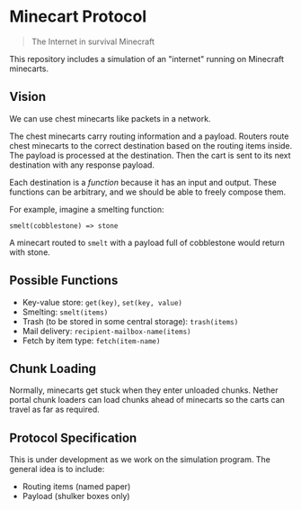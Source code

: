 # Minecart Protocol

> The Internet in survival Minecraft

This repository includes a simulation of an "internet" running on Minecraft minecarts.

## Vision

We can use chest minecarts like packets in a network.

The chest minecarts carry routing information and a payload.
Routers route chest minecarts to the correct destination based on the routing items inside.
The payload is processed at the destination.
Then the cart is sent to its next destination with any response payload.

Each destination is a *function* because it has an input and output.
These functions can be arbitrary, and we should be able to freely compose them.

For example, imagine a smelting function:
```
smelt(cobblestone) => stone
```

A minecart routed to `smelt` with a payload full of cobblestone would return with stone.

## Possible Functions

- Key-value store: `get(key)`, `set(key, value)`
- Smelting: `smelt(items)`
- Trash (to be stored in some central storage): `trash(items)`
- Mail delivery: `recipient-mailbox-name(items)`
- Fetch by item type: `fetch(item-name)`

## Chunk Loading

Normally, minecarts get stuck when they enter unloaded chunks.
Nether portal chunk loaders can load chunks ahead of minecarts so the carts can travel as far as required.

## Protocol Specification

This is under development as we work on the simulation program.
The general idea is to include:
- Routing items (named paper)
- Payload (shulker boxes only) 
